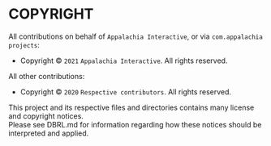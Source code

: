 # COPYRIGHT

All contributions on behalf of `Appalachia Interactive`, or via `com.appalachia projects`: 

- Copyright © `2021` `Appalachia Interactive`. All rights reserved.

All other contributions: 

- Copyright © `2020` `Respective contributors`. All rights reserved.


This project and its respective files and directories contains many license and copyright notices.  
Please see DBRL.md for information regarding how these notices should be interpreted and applied.